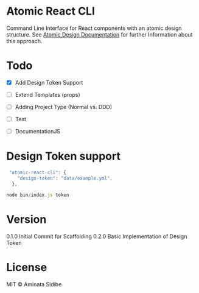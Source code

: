 # Atomic React CLI

Command Line Interface for React components with an atomic design structure. 
See [Atomic Design Documentation]  for further Information about this approach.

[Atomic Design Documentation]: <http://bradfrost.com/blog/post/atomic-web-design/>


# Todo

- [x] Add Design Token Support
- [ ] Extend Templates (props)
- [ ] Adding Project Type (Normal vs. DDD)
- [ ] Test
- [ ] DocumentationJS


# Design Token support

```js
 "atomic-react-cli": {
    "design-token": "data/example.yml",
  },
```

```js
node bin/index.js token
```

# Version
0.1.0 Initial Commit for Scaffolding
0.2.0 Basic Implementation of Design Token

# License

MIT © Aminata Sidibe

